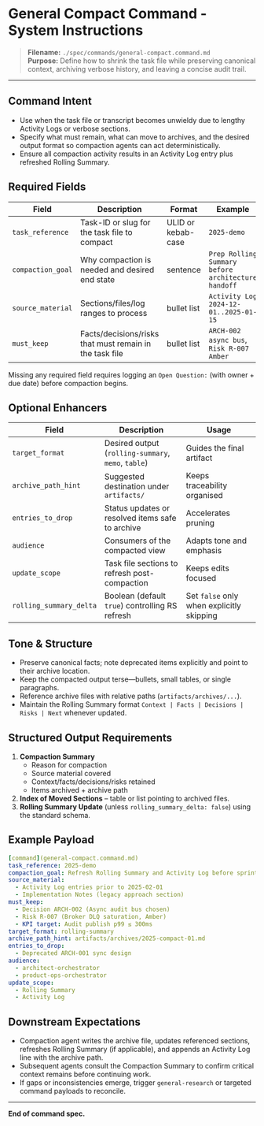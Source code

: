 # General Compact Command - System Instructions

> **Filename:** `./spec/commands/general-compact.command.md`  
> **Purpose:** Define how to shrink the task file while preserving canonical context, archiving verbose history, and leaving a concise audit trail.

---

## Command Intent

- Use when the task file or transcript becomes unwieldy due to lengthy Activity Logs or verbose sections.
- Specify what must remain, what can move to archives, and the desired output format so compaction agents can act deterministically.
- Ensure all compaction activity results in an Activity Log entry plus refreshed Rolling Summary.

## Required Fields

| Field | Description | Format | Example |
| --- | --- | --- | --- |
| `task_reference` | Task-ID or slug for the task file to compact | ULID or kebab-case | `2025-demo` |
| `compaction_goal` | Why compaction is needed and desired end state | sentence | `Prep Rolling Summary before architecture handoff` |
| `source_material` | Sections/files/log ranges to process | bullet list | `Activity Log 2024-12-01..2025-01-15` |
| `must_keep` | Facts/decisions/risks that must remain in the task file | bullet list | `ARCH-002 async bus`, `Risk R-007 Amber` |

Missing any required field requires logging an `Open Question:` (with owner + due date) before compaction begins.

## Optional Enhancers

| Field | Description | Usage |
| --- | --- | --- |
| `target_format` | Desired output (`rolling-summary`, `memo`, `table`) | Guides the final artifact |
| `archive_path_hint` | Suggested destination under `artifacts/` | Keeps traceability organised |
| `entries_to_drop` | Status updates or resolved items safe to archive | Accelerates pruning |
| `audience` | Consumers of the compacted view | Adapts tone and emphasis |
| `update_scope` | Task file sections to refresh post-compaction | Keeps edits focused |
| `rolling_summary_delta` | Boolean (default `true`) controlling RS refresh | Set `false` only when explicitly skipping |

## Tone & Structure

- Preserve canonical facts; note deprecated items explicitly and point to their archive location.
- Keep the compacted output terse—bullets, small tables, or single paragraphs.
- Reference archive files with relative paths (`artifacts/archives/...`).
- Maintain the Rolling Summary format `Context | Facts | Decisions | Risks | Next` whenever updated.

## Structured Output Requirements

1. **Compaction Summary**
   - Reason for compaction
   - Source material covered
   - Context/facts/decisions/risks retained
   - Items archived + archive path
2. **Index of Moved Sections** – table or list pointing to archived files.
3. **Rolling Summary Update** (unless `rolling_summary_delta: false`) using the standard schema.

## Example Payload

```yaml
[command](general-compact.command.md)
task_reference: 2025-demo
compaction_goal: Refresh Rolling Summary and Activity Log before sprint handoff.
source_material:
  - Activity Log entries prior to 2025-02-01
  - Implementation Notes (legacy approach section)
must_keep:
  - Decision ARCH-002 (Async audit bus chosen)
  - Risk R-007 (Broker DLQ saturation, Amber)
  - KPI target: Audit publish p99 ≤ 300ms
target_format: rolling-summary
archive_path_hint: artifacts/archives/2025-compact-01.md
entries_to_drop:
  - Deprecated ARCH-001 sync design
audience:
  - architect-orchestrator
  - product-ops-orchestrator
update_scope:
  - Rolling Summary
  - Activity Log
```

## Downstream Expectations

- Compaction agent writes the archive file, updates referenced sections, refreshes Rolling Summary (if applicable), and appends an Activity Log line with the archive path.
- Subsequent agents consult the Compaction Summary to confirm critical context remains before continuing work.
- If gaps or inconsistencies emerge, trigger `general-research` or targeted command payloads to reconcile.

---

**End of command spec.**
